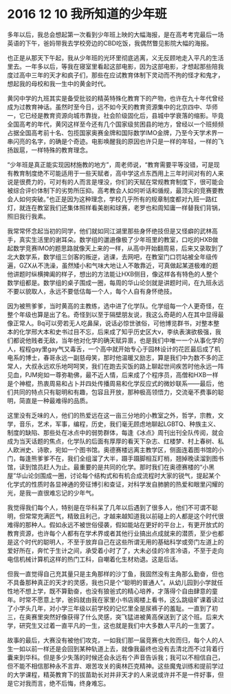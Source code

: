# 2016 12 10 我所知道的少年班

多年以后，我总会想起第一次看到少年班上映的大幅海报，是在高考考完最后一场英语的下午，爸妈带我去学校旁边的CBD吃饭，我偶然瞥见影院大幅的海报。

也正是从那天下午起，我从少年班的光环里彻底逃离，义无反顾地走入平凡的生活里去。一年多以后，等我在寝室里看起这部电影，因为这部电影，才想起那些陪我度过高中三年的天才和疯子们，那些在应试教育体制下灵动而不拘的怪才和鬼才，想起我的母校和我一生中的黄金时代。

黄冈中学的九班其实是备受批驳的精英特殊化教育下的产物，也许在九十年代曾经成为过教育神话。虽然时至今日，远不如今天的教育资源集中的北京四中、华师一，它已经是教育资源向城市靠拢，社会阶级固化后，县城中学衰落的缩影。毕竟全国高考的年代，黄冈这样至今还有几个国家级贫困县的地方，曾经以一个班频频占据全国高考前十名、包揽国家奥赛金牌和国际数学IMO金牌，乃至今天学术界一串闪亮的名字，的确是个奇迹。电影唤醒我的原因也许只是一样的年轻，一样的飞扬跋扈，一样特殊的教育理念。

“少年班是真正能实现因材施教的地方”，周老师说，“教育需要平等没错，可是现有教育制度绝不可能适用于一些天赋者，高中学这点东西用上三年时间对有的人来说是很费力的，可对有的人而言是埋没，你们的天赋在常规教育制度下，很可能会被综合评价体制下的劣势所压抑。高考教会人如何听话和循规，最顶尖的竞赛要教会人如何突破。”也正是因为这种理念，学校几乎所有的规章制度都对九班一路红灯，就连在教室我们还集体照样看美剧和球赛，老罗也和周知庸一样替我们背锅，照旧我行我素。

我常常怀念起当初的同学，他们就如同江湖里那些身怀绝技但是又怪癖的武林高手，真实生活里的谢耳朵。数学组的邋遢像极了少年班里的教室，口吃的HXB做起数学竞赛IMO的题思路就像天上来的一样，从高中开始翻周易，后来又录取到了北大数学系，数学组三剑客的叛逆，逃课，去网吧，在教室门口罚站被全年级传遍，GZX从不洗澡，虽然矮小和气味大地让人不敢靠近，可真做起某道极难的题他讲题时纵横捭阖的样子，想出的方法能让HXB侧目，像这样各有特色的人整个数学组都是。数学组的桌子围成一圈，每周的华山论剑就是讲题时间，在九班永远不要以貌取人，永远不要低估每一个人，每个人自有身怀绝技。

因为被熊爹爹，当时黄高的主教练，选中进了化学队。化学组每一个人更奇怪，在整个年级也算是出了名。奇怪到以至于隔壁朋友说，我这么奇葩的人在其中显得最像正常人。Bq可以旁若无人吃鼻屎，说话必惊世骇俗，可他博览群书，对整本整本的化学邢大本和史书过目不忘，后来成了知乎历史区大v，李纨表演欲极强，我们都说他贱者无敌，当年他对化学的确天赋异禀，也是我们中唯一一个从事化学的人，程程gay里gay气又毒舌，一个高中就开始专心于园林设计的花匠最后成了机电系的博士，春哥永远一副慈母笑，那时他温暖又励志，算是我们中为数不多的正常人，大叔永远欢乐地呵呵笑，我们在跑去买饭的路上聊起世间疾苦时他永远一阵见血，PJM宛如一尊弥勒佛，最不近人情，后来成了个程序员，高僧和HXB一样是个神棍，热衷周易和占卜并四处传播周易和化学反应式的微妙联系——最后，他们共同的特点只有聪明和有趣，包容且开放，那种极高领悟力，交流毫不费事的聪明，简直是一种最难得的品质。

这里没有乏味的人，他们的热爱远在这一亩三分地的小教室之外，哲学，宗教，文学，音乐，艺术，军事，编程，历史，我们毫无顾虑地聊起LGBTQ、种族主义、制度的缺陷、那些处在冰点中的弱势群体，每逢《冰点》周刊出刊全队传阅，就会成为当天话题的焦点，化学队的后面有厚厚的看天下杂志、红楼梦、村上春树、私人欧洲史、诗歌，宛如一个图书馆。奥德赛楼远离主教学区，侧面连着图书馆的小门，每逢熊爹爹不在，我们全组溜了大半，蹑手蹑脚相互盯梢，翘掉晚读溜到图书馆，读到馆员赶人为止。最重要的是共同的化学。那时我们在奥德赛楼的“小黑屋”华山论剑围成一圈，讨论每个结构式和有机合成流程时大家的锐气，提起某个化学式的性质时各显神通的旁征博引和查证，对科学发自肺腑的热爱和眼里闪耀的光，是我一直很难忘记的少年气。

我觉得我们每个人，特别是在华科呆了几年以后遇到了很多人，他们不可谓不聪明，但常常充满匠气，精致且利己，才越来越知道我以前碰上的人都是这个时代很难得的那种人。假如永远不被世俗侵袭，假如能站在更好的平台上，有更开放式的教育资源，也许每个人都有在学术界或者其他行业搞出点成就来的潜质，至少也都是这个时代的聪明人，不至于放弃自己在这些所谓无用的基础科学或旁门左道上的爱好所在，奔忙于生计之间，承受着小时了了，大未必佳的冷言冷语，不至于走向电信机械计算机这样的热门工科，自嘲着化生材劝退。这是后话。

但我一直觉得自己充其量只是主角那样的沙丁鱼，我固然没有主角那么勤奋，但也不具备那种真正的天才的灵感，我也只是个“聪明的普通人”。从幼儿园到小学就任性地不想上学，既不算勤奋，也没有狼爸式的精心培养，才落得个自由肆意的童年。时常不愿意上学，爸妈就由我在家里小书店阁楼上看书，这么跳级旷课着读过了小学头几年，对小学三年级以前学校的记忆里全是尿裤子的羞耻。一直到了初三，在奥赛里突然好像获得了什么灵感，突飞猛进被黄高保送到了这个班。后来大学，研究生又过着一直平凡的一生，这也就是我们中大多数人平凡的一生罢了。

故事的最后，大赛没有被他们攻克，一如我们那一届竞赛也大败而归，每个人的人生一如以前一样还是会回到某种轨道上去，就像我最终也没有去清北而不过背着行囊来到华科。但是多少失落的时候还会永远有个声音告诉我；我可以不相信自己，但不能不相信那种永不言弃、艰苦攻关的奥林匹克精神。这些魔鬼训练和提前学过的大学课程，精英教育下的拔苗助长对并非天才的人来说或许并不是一件好事，但是它对我而言，绝不后悔，终身难忘。